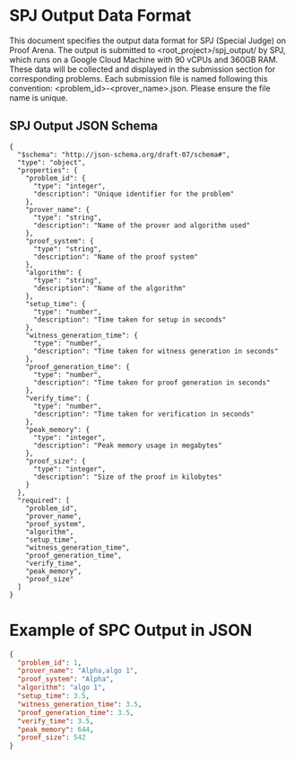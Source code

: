 # SPJ Output Data Format

This document specifies the output data format for SPJ (Special Judge) on Proof Arena. The output is submitted to <root_project>/spj_output/ by SPJ, which runs on a Google Cloud Machine with 90 vCPUs and 360GB RAM. These data will be collected and displayed in the submission section for corresponding problems. Each submission file is named following this convention: <problem_id>-<prover_name>.json. Please ensure the file name is unique.

## SPJ Output JSON Schema


```
{
  "$schema": "http://json-schema.org/draft-07/schema#",
  "type": "object",
  "properties": {
    "problem_id": {
      "type": "integer",
      "description": "Unique identifier for the problem"
    },
    "prover_name": {
      "type": "string",
      "description": "Name of the prover and algorithm used"
    },
    "proof_system": {
      "type": "string",
      "description": "Name of the proof system"
    },
    "algorithm": {
      "type": "string",
      "description": "Name of the algorithm"
    },
    "setup_time": {
      "type": "number",
      "description": "Time taken for setup in seconds"
    },
    "witness_generation_time": {
      "type": "number",
      "description": "Time taken for witness generation in seconds"
    },
    "proof_generation_time": {
      "type": "number",
      "description": "Time taken for proof generation in seconds"
    },
    "verify_time": {
      "type": "number",
      "description": "Time taken for verification in seconds"
    },
    "peak_memory": {
      "type": "integer",
      "description": "Peak memory usage in megabytes"
    },
    "proof_size": {
      "type": "integer",
      "description": "Size of the proof in kilobytes"
    }
  },
  "required": [
    "problem_id",
    "prover_name",
    "proof_system",
    "algorithm",
    "setup_time",
    "witness_generation_time",
    "proof_generation_time",
    "verify_time",
    "peak_memory",
    "proof_size"
  ]
}
```

# Example of SPC Output in JSON
```json
{
  "problem_id": 1, 
  "prover_name": "Alpha,algo 1",
  "proof_system": "Alpha",
  "algorithm": "algo 1",
  "setup_time": 3.5,
  "witness_generation_time": 3.5,
  "proof_generation_time": 3.5,
  "verify_time": 3.5,
  "peak_memory": 644,
  "proof_size": 542
}
```